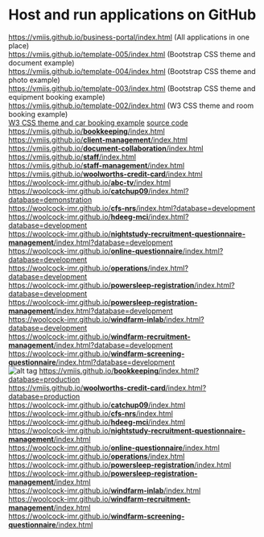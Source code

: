 # Host and run applications on GitHub

https://vmiis.github.io/business-portal/index.html (All applications in one place)  
https://vmiis.github.io/template-005/index.html (Bootstrap CSS theme and document example)  
https://vmiis.github.io/template-004/index.html (Bootstrap CSS theme and photo example)  
https://vmiis.github.io/template-003/index.html (Bootstrap CSS theme and equipment booking example)  
https://vmiis.github.io/template-002/index.html (W3 CSS theme and room booking example)  
<a href=https://vmiis.github.io/template-001/index.html>W3 CSS theme and car booking example</a> <a href=https://github.com/vmiis/template-001>source code</a>  
<a href='https://vmiis.github.io/bookkeeping/index.html'>https&#58;//vmiis.github.io/<b>bookkeeping</b>/index.html</a>  
<a href='https://vmiis.github.io/client-management/index.html'>https&#58;//vmiis.github.io/<b>client-management</b>/index.html</a>  
<a href='https://vmiis.github.io/document-collaboration/index.html'>https&#58;//vmiis.github.io/<b>document-collaboration</b>/index.html</a>  
<a href='https://vmiis.github.io/staff/index.html'>https&#58;//vmiis.github.io/<b>staff</b>/index.html</a>  
<a href='https://vmiis.github.io/staff-management/index.html'>https&#58;//vmiis.github.io/<b>staff-management</b>/index.html</a>  
<a href='https://vmiis.github.io/woolworths-credit-card/index.html'>https&#58;//vmiis.github.io/<b>woolworths-credit-card</b>/index.html</a>  
<a href='https://woolcock-imr.github.io/abc-tv/index.html'>https&#58;//woolcock-imr.github.io/<b>abc-tv</b>/index.html</a>  
<a href='https://woolcock-imr.github.io/catchup09/index.html?database=demonstration'>https&#58;//woolcock-imr.github.io/<b>catchup09</b>/index.html?database=demonstration</a>  
<a href='https://woolcock-imr.github.io/cfs-nrs/index.html?database=development'>https&#58;//woolcock-imr.github.io/<b>cfs-nrs</b>/index.html?database=development</a>  
<a href='https://woolcock-imr.github.io/hdeeg-mci/index.html?database=development'>https&#58;//woolcock-imr.github.io/<b>hdeeg-mci</b>/index.html?database=development</a>  
<a href='https://woolcock-imr.github.io/nightstudy-recruitment-questionnaire-management/index.html?database=development'>https&#58;//woolcock-imr.github.io/<b>nightstudy-recruitment-questionnaire-management</b>/index.html?database=development</a>  
<a href='https://woolcock-imr.github.io/online-questionnaire/index.html?database=development'>https&#58;//woolcock-imr.github.io/<b>online-questionnaire</b>/index.html?database=development</a>  
<a href='https://woolcock-imr.github.io/operations/index.html?database=development'>https&#58;//woolcock-imr.github.io/<b>operations</b>/index.html?database=development</a>  
<a href='https://woolcock-imr.github.io/powersleep-registration/index.html?database=development'>https&#58;//woolcock-imr.github.io/<b>powersleep-registration</b>/index.html?database=development</a>  
<a href='https://woolcock-imr.github.io/powersleep-registration-management/index.html?database=development'>https&#58;//woolcock-imr.github.io/<b>powersleep-registration-management</b>/index.html?database=development</a>  
<a href='https://woolcock-imr.github.io/windfarm-inlab/index.html?database=development'>https&#58;//woolcock-imr.github.io/<b>windfarm-inlab</b>/index.html?database=development</a>  
<a href='https://woolcock-imr.github.io/windfarm-recruitment-management/index.html?database=development'>https&#58;//woolcock-imr.github.io/<b>windfarm-recruitment-management</b>/index.html?database=development</a>  
<a href='https://woolcock-imr.github.io/windfarm-screening-questionnaire/index.html?database=development'>https&#58;//woolcock-imr.github.io/<b>windfarm-screening-questionnaire</b>/index.html?database=development</a>  
![alt tag](https://vmiis.github.io/images/structure.png)
<a href='https://vmiis.github.io/bookkeeping/index.html?database=production'>https&#58;//vmiis.github.io/<b>bookkeeping</b>/index.html?database=production</a>  
<a href='https://vmiis.github.io/woolworths-credit-card/index.html?database=production'>https&#58;//vmiis.github.io/<b>woolworths-credit-card</b>/index.html?database=production</a>  
<a href='https://woolcock-imr.github.io/catchup09/index.html'>https&#58;//woolcock-imr.github.io/<b>catchup09</b>/index.html</a>  
<a href='https://woolcock-imr.github.io/cfs-nrs/index.html'>https&#58;//woolcock-imr.github.io/<b>cfs-nrs</b>/index.html</a>  
<a href='https://woolcock-imr.github.io/hdeeg-mci/index.html'>https&#58;//woolcock-imr.github.io/<b>hdeeg-mci</b>/index.html</a>  
<a href='https://woolcock-imr.github.io/nightstudy-recruitment-questionnaire-management/index.html'>https&#58;//woolcock-imr.github.io/<b>nightstudy-recruitment-questionnaire-management</b>/index.html</a>  
<a href='https://woolcock-imr.github.io/online-questionnaire/index.html'>https&#58;//woolcock-imr.github.io/<b>online-questionnaire</b>/index.html</a>  
<a href='https://woolcock-imr.github.io/operations/index.html'>https&#58;//woolcock-imr.github.io/<b>operations</b>/index.html</a>  
<a href='https://woolcock-imr.github.io/powersleep-registration/index.html'>https&#58;//woolcock-imr.github.io/<b>powersleep-registration</b>/index.html</a>  
<a href='https://woolcock-imr.github.io/powersleep-registration-management/index.html'>https&#58;//woolcock-imr.github.io/<b>powersleep-registration-management</b>/index.html</a>  
<a href='https://woolcock-imr.github.io/windfarm-inlab/index.html'>https&#58;//woolcock-imr.github.io/<b>windfarm-inlab</b>/index.html</a>  
<a href='https://woolcock-imr.github.io/windfarm-recruitment-management/index.html'>https&#58;//woolcock-imr.github.io/<b>windfarm-recruitment-management</b>/index.html</a>  
<a href='https://woolcock-imr.github.io/windfarm-screening-questionnaire/index.html'>https&#58;//woolcock-imr.github.io/<b>windfarm-screening-questionnaire</b>/index.html</a>  
